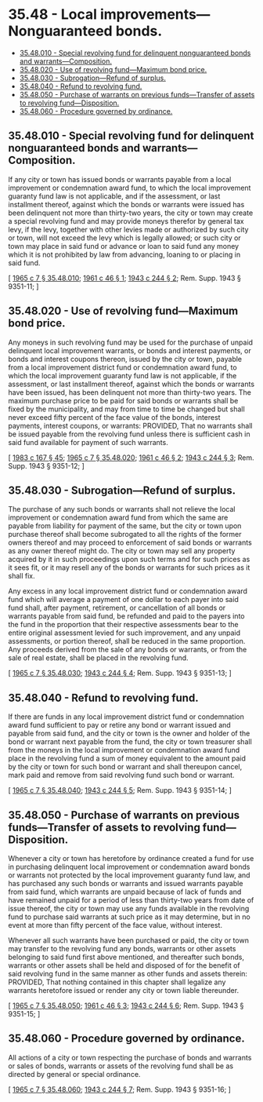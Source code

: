 # 35.48 - Local improvements—Nonguaranteed bonds.
* [35.48.010 - Special revolving fund for delinquent nonguaranteed bonds and warrants—Composition.](#3548010---special-revolving-fund-for-delinquent-nonguaranteed-bonds-and-warrantscomposition)
* [35.48.020 - Use of revolving fund—Maximum bond price.](#3548020---use-of-revolving-fundmaximum-bond-price)
* [35.48.030 - Subrogation—Refund of surplus.](#3548030---subrogationrefund-of-surplus)
* [35.48.040 - Refund to revolving fund.](#3548040---refund-to-revolving-fund)
* [35.48.050 - Purchase of warrants on previous funds—Transfer of assets to revolving fund—Disposition.](#3548050---purchase-of-warrants-on-previous-fundstransfer-of-assets-to-revolving-funddisposition)
* [35.48.060 - Procedure governed by ordinance.](#3548060---procedure-governed-by-ordinance)
## 35.48.010 - Special revolving fund for delinquent nonguaranteed bonds and warrants—Composition.
If any city or town has issued bonds or warrants payable from a local improvement or condemnation award fund, to which the local improvement guaranty fund law is not applicable, and if the assessment, or last installment thereof, against which the bonds or warrants were issued has been delinquent not more than thirty-two years, the city or town may create a special revolving fund and may provide moneys therefor by general tax levy, if the levy, together with other levies made or authorized by such city or town, will not exceed the levy which is legally allowed; or such city or town may place in said fund or advance or loan to said fund any money which it is not prohibited by law from advancing, loaning to or placing in said fund.

\[ [1965 c 7 § 35.48.010](https://leg.wa.gov/CodeReviser/documents/sessionlaw/1965c7.pdf?cite=1965%20c%207%20§%2035.48.010); [1961 c 46 § 1](https://leg.wa.gov/CodeReviser/documents/sessionlaw/1961c46.pdf?cite=1961%20c%2046%20§%201); [1943 c 244 § 2](https://leg.wa.gov/CodeReviser/documents/sessionlaw/1943c244.pdf?cite=1943%20c%20244%20§%202); Rem. Supp. 1943 § 9351-11; \]

## 35.48.020 - Use of revolving fund—Maximum bond price.
Any moneys in such revolving fund may be used for the purchase of unpaid delinquent local improvement warrants, or bonds and interest payments, or bonds and interest coupons thereon, issued by the city or town, payable from a local improvement district fund or condemnation award fund, to which the local improvement guaranty fund law is not applicable, if the assessment, or last installment thereof, against which the bonds or warrants have been issued, has been delinquent not more than thirty-two years. The maximum purchase price to be paid for said bonds or warrants shall be fixed by the municipality, and may from time to time be changed but shall never exceed fifty percent of the face value of the bonds, interest payments, interest coupons, or warrants: PROVIDED, That no warrants shall be issued payable from the revolving fund unless there is sufficient cash in said fund available for payment of such warrants.

\[ [1983 c 167 § 45](https://leg.wa.gov/CodeReviser/documents/sessionlaw/1983c167.pdf?cite=1983%20c%20167%20§%2045); [1965 c 7 § 35.48.020](https://leg.wa.gov/CodeReviser/documents/sessionlaw/1965c7.pdf?cite=1965%20c%207%20§%2035.48.020); [1961 c 46 § 2](https://leg.wa.gov/CodeReviser/documents/sessionlaw/1961c46.pdf?cite=1961%20c%2046%20§%202); [1943 c 244 § 3](https://leg.wa.gov/CodeReviser/documents/sessionlaw/1943c244.pdf?cite=1943%20c%20244%20§%203); Rem. Supp. 1943 § 9351-12; \]

## 35.48.030 - Subrogation—Refund of surplus.
The purchase of any such bonds or warrants shall not relieve the local improvement or condemnation award fund from which the same are payable from liability for payment of the same, but the city or town upon purchase thereof shall become subrogated to all the rights of the former owners thereof and may proceed to enforcement of said bonds or warrants as any owner thereof might do. The city or town may sell any property acquired by it in such proceedings upon such terms and for such prices as it sees fit, or it may resell any of the bonds or warrants for such prices as it shall fix.

Any excess in any local improvement district fund or condemnation award fund which will average a payment of one dollar to each payer into said fund shall, after payment, retirement, or cancellation of all bonds or warrants payable from said fund, be refunded and paid to the payers into the fund in the proportion that their respective assessments bear to the entire original assessment levied for such improvement, and any unpaid assessments, or portion thereof, shall be reduced in the same proportion. Any proceeds derived from the sale of any bonds or warrants, or from the sale of real estate, shall be placed in the revolving fund.

\[ [1965 c 7 § 35.48.030](https://leg.wa.gov/CodeReviser/documents/sessionlaw/1965c7.pdf?cite=1965%20c%207%20§%2035.48.030); [1943 c 244 § 4](https://leg.wa.gov/CodeReviser/documents/sessionlaw/1943c244.pdf?cite=1943%20c%20244%20§%204); Rem. Supp. 1943 § 9351-13; \]

## 35.48.040 - Refund to revolving fund.
If there are funds in any local improvement district fund or condemnation award fund sufficient to pay or retire any bond or warrant issued and payable from said fund, and the city or town is the owner and holder of the bond or warrant next payable from the fund, the city or town treasurer shall from the moneys in the local improvement or condemnation award fund place in the revolving fund a sum of money equivalent to the amount paid by the city or town for such bond or warrant and shall thereupon cancel, mark paid and remove from said revolving fund such bond or warrant.

\[ [1965 c 7 § 35.48.040](https://leg.wa.gov/CodeReviser/documents/sessionlaw/1965c7.pdf?cite=1965%20c%207%20§%2035.48.040); [1943 c 244 § 5](https://leg.wa.gov/CodeReviser/documents/sessionlaw/1943c244.pdf?cite=1943%20c%20244%20§%205); Rem. Supp. 1943 § 9351-14; \]

## 35.48.050 - Purchase of warrants on previous funds—Transfer of assets to revolving fund—Disposition.
Whenever a city or town has heretofore by ordinance created a fund for use in purchasing delinquent local improvement or condemnation award bonds or warrants not protected by the local improvement guaranty fund law, and has purchased any such bonds or warrants and issued warrants payable from said fund, which warrants are unpaid because of lack of funds and have remained unpaid for a period of less than thirty-two years from date of issue thereof, the city or town may use any funds available in the revolving fund to purchase said warrants at such price as it may determine, but in no event at more than fifty percent of the face value, without interest.

Whenever all such warrants have been purchased or paid, the city or town may transfer to the revolving fund any bonds, warrants or other assets belonging to said fund first above mentioned, and thereafter such bonds, warrants or other assets shall be held and disposed of for the benefit of said revolving fund in the same manner as other funds and assets therein: PROVIDED, That nothing contained in this chapter shall legalize any warrants heretofore issued or render any city or town liable thereunder.

\[ [1965 c 7 § 35.48.050](https://leg.wa.gov/CodeReviser/documents/sessionlaw/1965c7.pdf?cite=1965%20c%207%20§%2035.48.050); [1961 c 46 § 3](https://leg.wa.gov/CodeReviser/documents/sessionlaw/1961c46.pdf?cite=1961%20c%2046%20§%203); [1943 c 244 § 6](https://leg.wa.gov/CodeReviser/documents/sessionlaw/1943c244.pdf?cite=1943%20c%20244%20§%206); Rem. Supp. 1943 § 9351-15; \]

## 35.48.060 - Procedure governed by ordinance.
All actions of a city or town respecting the purchase of bonds and warrants or sales of bonds, warrants or assets of the revolving fund shall be as directed by general or special ordinance.

\[ [1965 c 7 § 35.48.060](https://leg.wa.gov/CodeReviser/documents/sessionlaw/1965c7.pdf?cite=1965%20c%207%20§%2035.48.060); [1943 c 244 § 7](https://leg.wa.gov/CodeReviser/documents/sessionlaw/1943c244.pdf?cite=1943%20c%20244%20§%207); Rem. Supp. 1943 § 9351-16; \]

